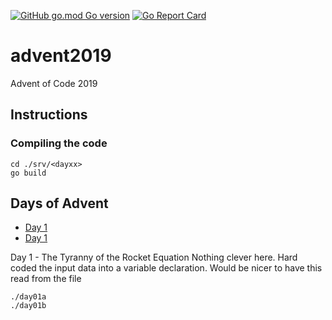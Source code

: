 [![GitHub go.mod Go version](https://img.shields.io/github/go-mod/go-version/notthehoople/advent2019?color=blueviolet)](https://golang.org/doc/go1.13) [![Go Report Card](https://goreportcard.com/badge/github.com/notthehoople/advent2019)](https://goreportcard.com/report/github.com/notthehoople/advent2019)

# advent2019
Advent of Code 2019

## Instructions

### Compiling the code

```
cd ./srv/<dayxx>
go build
```

## Days of Advent

+ [Day 1](src/day01/day01a.go)
+ [Day 1](src/day01/day01b.go)

Day 1 - The Tyranny of the Rocket Equation
Nothing clever here. Hard coded the input data into a variable declaration. Would be nicer to have this read from the file
```
./day01a
./day01b
```
